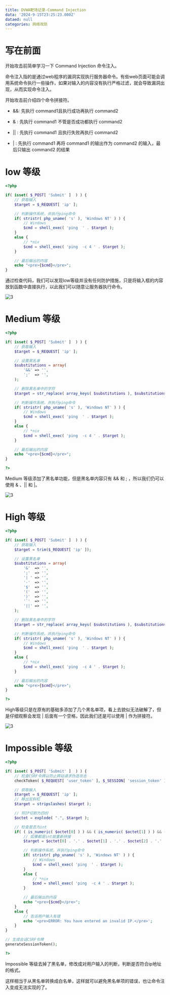 ```yaml
---
title: DVWA靶场记录-Command Injection
data: '2024-9-15T23:25:23.000Z'
dataed: null
categories: 网络攻防
---
```


# 写在前面

开始攻击前简单学习一下 Command Injection 命令注入。

命令注入指的是通过web程序的漏洞实现执行服务器命令。有些web页面可能会调用系统命令执行一些操作，如果对输入的内容没有执行严格过滤，就会导致漏洞出现，从而实现命令注入。

开始攻击前介绍四个命令拼接符。

- &&: 先执行 command1且执行成功再执行 command2

- &   : 先执行 command1 不管是否成功都执行 command2

- ||  : 先执行 command1 且执行失败再执行 command2

- |    : 先执行 command1 再将 command1 的输出作为 command2 的输入，最后只输出 command2 的结果



# low 等级

```php
<?php

if( isset( $_POST[ 'Submit' ]  ) ) {
    // 获取输入
    $target = $_REQUEST[ 'ip' ];

    // 判断操作系统，并执行ping命令
    if( stristr( php_uname( 's' ), 'Windows NT' ) ) {
        // Windows
        $cmd = shell_exec( 'ping  ' . $target );
    }
    else {
        // *nix
        $cmd = shell_exec( 'ping  -c 4 ' . $target );
    }

    // 最后输出的内容
    echo "<pre>{$cmd}</pre>";
}
```

通过检查代码，我们可以发现low等级并没有任何防护措施，只是将输入框的内容放到函数中直接执行，以此我们可以随意让服务器执行命令。

![3](/image/DVWA-CommandInjection/3.webp)

# Medium 等级

```php
<?php

if( isset( $_POST[ 'Submit' ]  ) ) {
    // 获取输入
    $target = $_REQUEST[ 'ip' ];

    // 设置黑名单
    $substitutions = array(
        '&&' => '',
        ';'  => '',
    );

    // 删除黑名单中的字符
    $target = str_replace( array_keys( $substitutions ), $substitutions, $target );

    // 判断操作系统，并执行ping命令
    if( stristr( php_uname( 's' ), 'Windows NT' ) ) {
        // Windows
        $cmd = shell_exec( 'ping  ' . $target );
    }
    else {
        // *nix
        $cmd = shell_exec( 'ping  -c 4 ' . $target );
    }

    // 最后输出的内容
    echo "<pre>{$cmd}</pre>";
}

?>
```

Medium 等级添加了黑名单功能，但是黑名单内容只有 && 和 ; ，所以我们仍可以使用 & 、|| 和 |。

![3](/image/DVWA-CommandInjection/3.webp)

# High 等级

```php
<?php

if( isset( $_POST[ 'Submit' ]  ) ) {
    // 获取输入
    $target = trim($_REQUEST[ 'ip' ]);

    // 设置黑名单
    $substitutions = array(
        '&'  => '',
        ';'  => '',
        '| ' => '',
        '-'  => '',
        '$'  => '',
        '('  => '',
        ')'  => '',
        '`'  => '',
        '||' => '',
    );

    // 删除黑名单中的字符
    $target = str_replace( array_keys( $substitutions ), $substitutions, $target );

    // 判断操作系统，并执行ping命令
    if( stristr( php_uname( 's' ), 'Windows NT' ) ) {
        // Windows
        $cmd = shell_exec( 'ping  ' . $target );
    }
    else {
        // *nix
        $cmd = shell_exec( 'ping  -c 4 ' . $target );
    }

    // 最后输出的内容
    echo "<pre>{$cmd}</pre>";
}

?>
```

High等级只是在原有的基础多添加了几个黑名单项，看上去貌似无法破解了，但是仔细观察会发现 | 后面有一个空格，因此我们还是可以使用 | 作为拼接符。

![3](/image/DVWA-CommandInjection/3.webp)

# Impossible 等级

```php
<?php

if( isset( $_POST[ 'Submit' ]  ) ) {
    // 检查CSRF令牌以防止跨站请求伪造攻击
    checkToken( $_REQUEST[ 'user_token' ], $_SESSION[ 'session_token' ], 'index.php' );

    // 获取输入
    $target = $_REQUEST[ 'ip' ];
    // 移出反斜杠
    $target = stripslashes( $target );

    // 将IP切割为四份
    $octet = explode( ".", $target );

    // 检查是否为int
    if( ( is_numeric( $octet[0] ) ) && ( is_numeric( $octet[1] ) ) && ( is_numeric( $octet[2] ) ) && ( is_numeric( $octet[3] ) ) && ( sizeof( $octet ) == 4 ) ) {
        // 如果都是int就重新拼接
        $target = $octet[0] . '.' . $octet[1] . '.' . $octet[2] . '.' . $octet[3];

        // 判断操作系统，并执行ping命令
        if( stristr( php_uname( 's' ), 'Windows NT' ) ) {
            // Windows
            $cmd = shell_exec( 'ping  ' . $target );
        }
        else {
            // *nix
            $cmd = shell_exec( 'ping  -c 4 ' . $target );
        }

        // 最后输出的内容
        echo "<pre>{$cmd}</pre>";
    }
    else {
        // 告诉用户输入有错
        echo '<pre>ERROR: You have entered an invalid IP.</pre>';
    }
}

// 生成会话CSRF令牌
generateSessionToken();

?>
```

Impossible 等级去掉了黑名单，修改成对用户输入的判断，判断是否符合ip地址的格式。

这样相当于从黑名单转换成白名单，这样就可以避免黑名单项的错误，也让命令注入变成无法实现的了。
